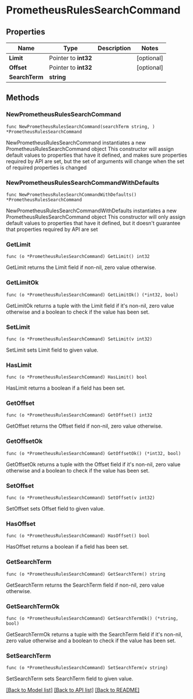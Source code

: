 # PrometheusRulesSearchCommand

## Properties

Name | Type | Description | Notes
------------ | ------------- | ------------- | -------------
**Limit** | Pointer to **int32** |  | [optional] 
**Offset** | Pointer to **int32** |  | [optional] 
**SearchTerm** | **string** |  | 

## Methods

### NewPrometheusRulesSearchCommand

`func NewPrometheusRulesSearchCommand(searchTerm string, ) *PrometheusRulesSearchCommand`

NewPrometheusRulesSearchCommand instantiates a new PrometheusRulesSearchCommand object
This constructor will assign default values to properties that have it defined,
and makes sure properties required by API are set, but the set of arguments
will change when the set of required properties is changed

### NewPrometheusRulesSearchCommandWithDefaults

`func NewPrometheusRulesSearchCommandWithDefaults() *PrometheusRulesSearchCommand`

NewPrometheusRulesSearchCommandWithDefaults instantiates a new PrometheusRulesSearchCommand object
This constructor will only assign default values to properties that have it defined,
but it doesn't guarantee that properties required by API are set

### GetLimit

`func (o *PrometheusRulesSearchCommand) GetLimit() int32`

GetLimit returns the Limit field if non-nil, zero value otherwise.

### GetLimitOk

`func (o *PrometheusRulesSearchCommand) GetLimitOk() (*int32, bool)`

GetLimitOk returns a tuple with the Limit field if it's non-nil, zero value otherwise
and a boolean to check if the value has been set.

### SetLimit

`func (o *PrometheusRulesSearchCommand) SetLimit(v int32)`

SetLimit sets Limit field to given value.

### HasLimit

`func (o *PrometheusRulesSearchCommand) HasLimit() bool`

HasLimit returns a boolean if a field has been set.

### GetOffset

`func (o *PrometheusRulesSearchCommand) GetOffset() int32`

GetOffset returns the Offset field if non-nil, zero value otherwise.

### GetOffsetOk

`func (o *PrometheusRulesSearchCommand) GetOffsetOk() (*int32, bool)`

GetOffsetOk returns a tuple with the Offset field if it's non-nil, zero value otherwise
and a boolean to check if the value has been set.

### SetOffset

`func (o *PrometheusRulesSearchCommand) SetOffset(v int32)`

SetOffset sets Offset field to given value.

### HasOffset

`func (o *PrometheusRulesSearchCommand) HasOffset() bool`

HasOffset returns a boolean if a field has been set.

### GetSearchTerm

`func (o *PrometheusRulesSearchCommand) GetSearchTerm() string`

GetSearchTerm returns the SearchTerm field if non-nil, zero value otherwise.

### GetSearchTermOk

`func (o *PrometheusRulesSearchCommand) GetSearchTermOk() (*string, bool)`

GetSearchTermOk returns a tuple with the SearchTerm field if it's non-nil, zero value otherwise
and a boolean to check if the value has been set.

### SetSearchTerm

`func (o *PrometheusRulesSearchCommand) SetSearchTerm(v string)`

SetSearchTerm sets SearchTerm field to given value.



[[Back to Model list]](../README.md#documentation-for-models) [[Back to API list]](../README.md#documentation-for-api-endpoints) [[Back to README]](../README.md)


